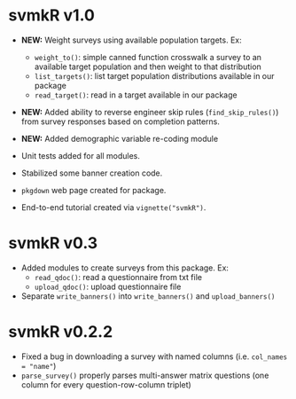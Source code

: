 # svmkR v1.0

* **NEW:** Weight surveys using available population targets. Ex: 
  - `weight_to()`: simple canned function crosswalk a survey to an available target population and then weight to that distribution
  - `list_targets()`: list target population distributions available in our package
  - `read_target()`: read in a target available in our package

* **NEW:** Added ability to reverse engineer skip rules (`find_skip_rules()`) from survey responses based on completion patterns.

* **NEW:** Added demographic variable re-coding module

* Unit tests added for all modules.

* Stabilized some banner creation code.

* `pkgdown` web page created for package.

* End-to-end tutorial created via `vignette("svmkR")`.

# svmkR v0.3

* Added modules to create surveys from this package. Ex:
  - `read_qdoc()`: read a questionnaire from txt file
  - `upload_qdoc()`: upload questionnaire file
* Separate `write_banners()` into `write_banners()` and `upload_banners()`

# svmkR v0.2.2

* Fixed a bug in downloading a survey with named columns (i.e. `col_names = "name"`)
* `parse_survey()` properly parses multi-answer matrix questions (one column for every question-row-column triplet)

